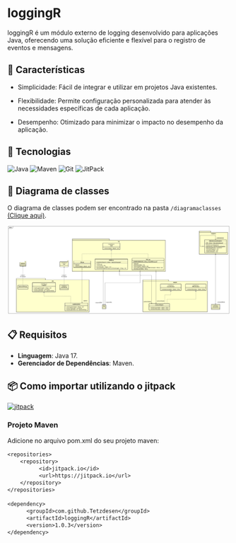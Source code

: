 # loggingR

loggingR é um módulo externo de logging desenvolvido para aplicações Java, oferecendo uma solução eficiente e flexível para o registro de eventos e mensagens.

## 🎯 Características

- Simplicidade: Fácil de integrar e utilizar em projetos Java existentes.

- Flexibilidade: Permite configuração personalizada para atender às necessidades específicas de cada aplicação.

- Desempenho: Otimizado para minimizar o impacto no desempenho da aplicação.

## 🔧 Tecnologias

![Java](https://img.shields.io/badge/Java-ED8B00?style=for-the-badge&logo=openjdk&logoColor=white)
![Maven](https://img.shields.io/badge/Maven-C71A36?style=for-the-badge&logo=apache-maven&logoColor=white)
![Git](https://img.shields.io/badge/Git-F05032?style=for-the-badge&logo=git&logoColor=white)
![JitPack](https://img.shields.io/badge/JitPack-2.0.0-green?style=for-the-badge&logo=jitpack)

## 📐 Diagrama de classes

O diagrama de classes podem ser encontrado na pasta `/diagramaclasses` [(Clique aqui)](diagramaclasses/).

![Diagrama de Classes](diagramaclasses/loggingR.svg)

## 📋 Requisitos
- **Linguagem**: Java 17.
- **Gerenciador de Dependências**: Maven.

## 📦 Como importar utilizando o jitpack

[![jitpack](https://jitpack.io/v/Tetzdesen/loggingR.svg)](https://jitpack.io/#Tetzdesen/loggingR)

### Projeto Maven

Adicione no arquivo pom.xml do seu projeto maven:

```
<repositories>
	<repository>
		  <id>jitpack.io</id>
		  <url>https://jitpack.io</url>
	</repository>
</repositories>

<dependency>
	  <groupId>com.github.Tetzdesen</groupId>
	  <artifactId>loggingR</artifactId>
	  <version>1.0.3</version>
</dependency>
```



